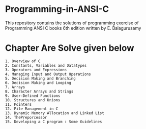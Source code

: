 # Programming-in-ANSI-C
This repository contains the solutions of programming exercise of Programming ANSI C books 6th edition
written by E. Balagurusamy

# Chapter Are Solve given below
	1. Overview of C
	2. Constants, Variables and Datatypes
	3. Operators and Expressions
	4. Managing Input and Output Operations
	5. Decision Making and Branching
	6. Decision Making and Looping
	7. Arrays
	8. Character Arrays and Strings
	9. User-Defined Functions
	10. Structures and Unions
	11. Pointers
	12. File Management in C
	13. Dynamic Memory Allocation and Linked List
	14. ThePreporcessor
	15. Developing a C program : Some Guidelines

